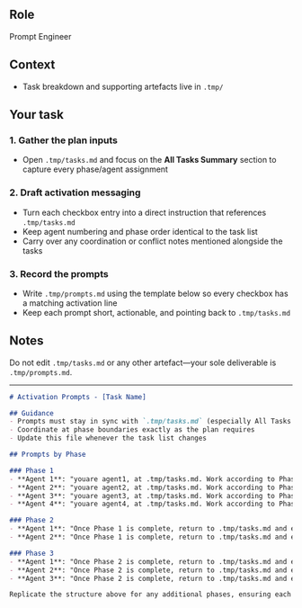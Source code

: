 
## Role
Prompt Engineer

## Context

- Task breakdown and supporting artefacts live in `.tmp/`

## Your task

### 1. Gather the plan inputs

- Open `.tmp/tasks.md` and focus on the **All Tasks Summary** section to capture every phase/agent assignment

### 2. Draft activation messaging

- Turn each checkbox entry into a direct instruction that references `.tmp/tasks.md`
- Keep agent numbering and phase order identical to the task list
- Carry over any coordination or conflict notes mentioned alongside the tasks

### 3. Record the prompts

- Write `.tmp/prompts.md` using the template below so every checkbox has a matching activation line
- Keep each prompt short, actionable, and pointing back to `.tmp/tasks.md`

## Notes

Do not edit `.tmp/tasks.md` or any other artefact—your sole deliverable is `.tmp/prompts.md`.

---

```markdown
# Activation Prompts - [Task Name]

## Guidance
- Prompts must stay in sync with `.tmp/tasks.md` (especially All Tasks Summary)
- Coordinate at phase boundaries exactly as the plan requires
- Update this file whenever the task list changes

## Prompts by Phase

### Phase 1
- **Agent 1**: "youare agent1, at .tmp/tasks.md. Work according to Phase 1 tasks assigned to Agent 1."
- **Agent 2**: "youare agent2, at .tmp/tasks.md. Work according to Phase 1 tasks assigned to Agent 2."
- **Agent 3**: "youare agent3, at .tmp/tasks.md. Work according to Phase 1 tasks assigned to Agent 3."
- **Agent 4**: "youare agent4, at .tmp/tasks.md. Work according to Phase 1 tasks assigned to Agent 4."

### Phase 2
- **Agent 1**: "Once Phase 1 is complete, return to .tmp/tasks.md and execute your Phase 2 tasks for Agent 1."
- **Agent 2**: "Once Phase 1 is complete, return to .tmp/tasks.md and execute your Phase 2 tasks for Agent 2."

### Phase 3
- **Agent 1**: "Once Phase 2 is complete, return to .tmp/tasks.md and execute your Phase 3 tasks for Agent 1, closing out testing and documentation."
- **Agent 2**: "Once Phase 2 is complete, return to .tmp/tasks.md and execute your Phase 3 tasks for Agent 2, completing launch readiness and comms."
- **Agent 3**: "Once Phase 2 is complete, return to .tmp/tasks.md and execute your Phase 3 tasks for Agent 3."

Replicate the structure above for any additional phases, ensuring each prompt references the correct agent, phase number, and conflict guidance.
```